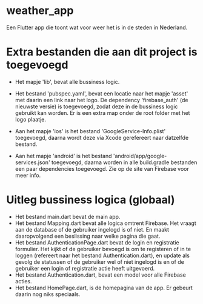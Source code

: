 # weather_app

Een Flutter app die toont wat voor weer het is in de steden in Nederland.

# Extra bestanden die aan dit project is toegevoegd

- Het mapje 'lib', bevat alle bussiness logic.

- Het bestand 'pubspec.yaml', bevat een locatie naar het mapje 'asset' met daarin een link naar het logo. De dependency 'firebase_auth' (de nieuwste versie) is toegevoegd, zodat deze in de bussiness logic gebruikt kan worden. Er is een extra map onder de root folder met het logo plaatje.

- Aan het mapje 'ios' is het bestand 'GoogleService-Info.plist' toegevoegd, daarna wordt deze via Xcode gerefereert naar datzelfde bestand.

- Aan het mapje 'android' is het bestand 'android/app/google-services.json' toegevoegd, daarna worden in alle build.gradle bestanden een paar dependencies toegevoegd. Zie op de site van Firebase voor meer info.

# Uitleg bussiness logica (globaal)

- Het bestand main.dart bevat de main app.
- Het bestand Mapping.dart bevat alle logica omtrent Firebase. Het vraagt aan de database of de gebruiker ingelogd is of niet. En maakt daaropvolgend een beslissing naar welke pagina die gaat.
- Het bestand AuthenticationPage.dart bevat de login en registratie formulier. Het kijkt of de gebruiker bevoegd is om te registeren of in te loggen (refereert naar het bestand Authentication.dart), en update als gevolg de statussen of de gebruiker wel of niet ingelogd is en of de gebruiker een login of registratie actie heeft uitgevoerd.
- Het bestand Authentication.dart, bevat een model voor alle Firebase acties.
- Het bestand HomePage.dart, is de homepagina van de app. Er gebeurt daarin nog niks speciaals.